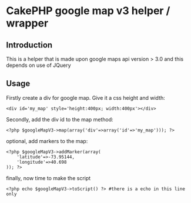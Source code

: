 CakePHP google map v3 helper / wrapper
======================================


Introduction
------------
This is a helper that is made upon google maps api version > 3.0
and this depends on use of JQuery


Usage
------------
Firstly create a div for google map. Give it a css height and width:
	
	<div id='my_map' style='height:400px; width:400px'></div>
	

Secondly, add the div id to the map method:

	<?php $googleMapV3->map(array('div'=>array('id'=>'my_map'))); ?>
	
	
optional, add markers to the map:

	<?php $googleMapV3->addMarker(array(
		'latitude'=>-73.95144,
		'longitude'=>40.698
	)); ?>

finally, now time to make the script

	<?php echo $googleMapV3->toScript() ?> #there is a echo in this line only